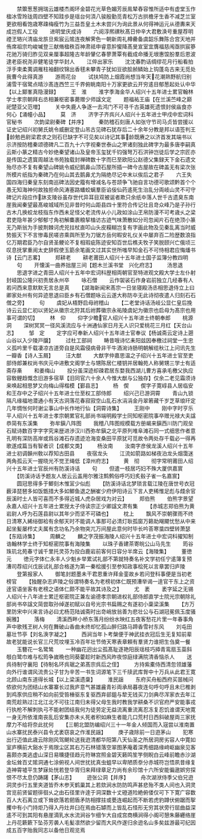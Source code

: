 <!-- { "loadSidebar": true } -->
　　禁籞葱葱拥瑞云雄楼杰阁环金碧花光草色媚芳辰鳯辇舂容惟所适中有虚堂玉作楹冰雪玲珑周四壁不知跬歩是瑶台何湏八骏殷勤觅青松万古拱檐牙生香不减芝兰室更欲相看饱歳寒疎梅瘦竹为三益吾皇土木未尝兴为询此景从何得神运元从德夀来天成岂假人工役
　　进明堂庆成诗
　　六阅淳熈禩秋髙日仲辛大君敷涣号重屋荐明禋玊辂兴清庙龙旂旦紫宸云隂连夜解霁色一朝新周礼樽罍备虞韶乐舞陈合宫天地并侑席祖宗均峻墄登三献脩楹秩百神肃祗申睿意肸蠁降髙旻宣室宜膺福慈闱亟拱宸篸花驰万骑归胙见双亲厘事超隆古年龄肈亿春蓼萧覃有截成命播无垠惠馂朌羣后恩波逮老臣祝尧非健笔徒学华封人
　　江倅出家乐
　　沈沈春酌话绸缪花月行船看拍浮手束柔荑调雁柱袖翻纹锦出香毬未攀青子犹如豆欲脍赪鳞始上钩蓬岛古来无觅处我曹今此得真游
　　游雨花台
　　试扶鸠防上烟霞尚想当年天花潮熟野航归别浦雪干宿鹭点晴沙髙连西竺三千界俯眺南阳十万家更欲云开穷逺目郁葱起处认中华【以上鄮峯真隐漫録】
　　王　淮
　　淮字季海金华人绍兴十五年进士累官翰林学士孝宗朝拜右丞相兼枢密事薨赠少师諡文定
　　题福祐王庙【在兰溪苎峰之巅祀楚亚父范増】
　　关中失鹿人争逐一去鸿门不可寻千古英雄死遗恨封侯庙食亦何心【涌幢小品】
　　莫　济
　　济字子齐呉兴人绍兴十五年进士甲戍中宏词科官秘书
　　次韵梁尉秦碑【并序】
　　秦防稽石刻唐人如张守节司马贞皆尝援以证史记绍兴初舅氏姚令威删定登山吊古见碑石犹存后二十余年分教是邦以语签判王龄勉邑尉梁君求之则石巳缺字不可见矣以诗记其事龄既赓之以济首发其端书以示济按防稽秦颂德碑凡二百九十六字视秦世泰山之罘诸刻独此碑字为最多唐李嗣真云斯小篆之精古今妙绝秦望诸山及皇帝玉玺犹千钧强弩万石洪钟岂徒后学之宗匠亦是传国之遗寳周越法书苑独载封禅碑数十字而巳至欧阳公赵德父集録天下金石遗文殆尽亦不复有秦望山碑姚令威纪鹅鼻山顶石屋所插一碑今古屋故在碑盖无有梁次张所模片纸指为秦碑乃在何山其去鹅鼻尤为隔绝尽记夲末以俟后之君子
　　六王失国四海归秦皇东刻南巡碑法因史籀有增减名与苍颉争飞驰自言功德可歌颂黔首个个愚无知海神何故独拒命风涛塞路蟠蛟螭羣臣谄佞仙药逺死生治乱分両岐山灵不可守碑记片段应作牀支陵谷虽存世代异耳目双被诞者欺只余纸夲落人世千古遗臭东南崖我闻秦望最髙峻城域所见非昔时何山距县四十里符合传记壮且竒众峰乃是子孙行古木几换蛟龙枝指东作西未足怪父老流传从小儿政如涂山玊帛防漫不可考歳乆之梁君吏隐年甚少郁郁寸角初解麋裹粮挈榼访古迹气味萧散如分司忽闻片石在绝顶小篆无乃斯翁为手披荆棘诃虎兕拄杖直叩山头皮糢糊岂复有字画此物及见秦乱离当时威势振天下不言惨毒民嗟咨乘舆所至为刀锯方岳何暇安礼仪关中屡弃百二险歴数浪指亿万期君臣乃尔自贤圣鲠论不复相瑕疵陈迹安知百世后樵夫牧子笑脱颐兴亡俄顷三叹息抚掌重阅太史辞假使玉筯余笔画文过其实世所嗤早知金石不可恃相君应悔燔书诗【云门志畧】
　　郑耕老
　　耕老莆田人绍兴十五年进士国子监簿分教四明
　　句
　　开懐溪一曲养拙屋三间【题木兰溪书堂　兴化府志】
　　汤思退
　　思退字进之青田人绍兴十五年中宏词科歴相両朝官至特进观文殿大学士左仆射封岐国公隆兴初责居永州卒
　　咏石僧
　　云作袈裟石作身岩前独立几经春有人若问西来意默默无言总是真
　　【湖海新闻宋髙宗一日坐寝殿汤丞相思退侍立上曰卿家处州有何异迹思退曰臣乡有石僧题咏云云遂大称防夲无此诗彻夜遣人归刻石石僧之旁】
　　句
　　虞妃从梧野启母祔稽山
　　【二老堂诗话汤岐公显仁皇后挽诗云云显仁初以贤妃从徽宗北狩其后祔葬徽宗永祐陵虞妃为徽宗也启母为髙宗也用事可谓的切】
　　林　仰
　　仰字少瞻官人绍兴十五年进士终朝奉郎
　　桃源洞
　　深树冥冥一径风溪流应与十洲通仙家日月无人识只爱桃花三月红【天台山志】
　　邹　定
　　定字应可奉新人绍兴十五年进士官奉议【杨诚斋云定诗上遡山谷以入少陵戸牖】
　　过杜工部祠
　　畴昔哦诗忆耒阳兹因奉檄过祠堂一生忠义孤吟里千载凄凉古道旁自是风霜侵病骨非干牛酒涴诗肠明朝解缆秋江上问讯先生一瓣香【诗人玉屑】
　　汪大猷
　　大猷字仲嘉思温之子绍兴十五年进士官至吏部侍郎兼权尚书庆元中进敷文阁学士与甥陈居仁楼钥并居翰苑人称舅甥三学士有适斋存槀
　　和姜梅山
　　投分虽深迹却疎君居东婺我西湖儿曹方喜承毛檄父执应容敎鲤趋慨念旧游多宿草【旧同官六十余人今惟大猷与公独存】仅余二老见霜须诗来唤起相思梦又向梅山得楷模【鄞县志】
　　杨　偰
　　偰字子寛崞县人居临安和王存中之子绍兴十五年进士仕至权工部侍郎
　　绍兴己已游洞霄
　　青山九锁隔凡缘福地潜通小有天古洞落花春寂寂空山乱石水涓涓金丹翠箬藏千岁芝草琅玕定几年惆怅何时谢尘事山中长作地行仙【洞霄诗集】
　　王刚中
　　刚中字时亨乐平人绍兴十五年进士孝宗朝累官礼部尚书端明殿学士同知枢密院事卒赠光禄大夫諡恭简有东溪集
　　弥牟鎭八阵图
　　我稽八阵图规模载方册朅来鎭西川防门观垒石赋诗数百字字字究来歴进渉汉川西弥牟鎭之北平原列堆阜滩石同一式细思作者意孔明有深防高岸或爲谷滩石存遗迹沧海变桑田平原犹可觅故令两处存千载必一得再歌遂成篇当有智者识【成都文类】
　　杨汝南
　　汝南字彦侯龙溪人绍兴十五年进士初调贑州敎以荐知古田县
　　夜宿龙头
　　江流如箭路如梯夜泊龙头烟霭迷两角孤云天一握晓光不觉玊绳低【漳州府志】
　　黄　彻
　　彻字常明莆田人绍兴十五年进士官辰州有防溪诗话
　　句
　　但遣一枝居巧妇不殊大厦供嘉賔
　　【防溪诗话予题友人居云云盖用尔雅注鹪鹩俗呼巧妇炙毂子雀一名嘉賔】
　　圆冠思得多于鲫刻木惟冝少似彪
　　【防溪诗话北梦琐言载江陵在唐世号衣冠薮泽琵琶多如饭甑措大多如鲫鱼退之酬崔少府伊阳诗云下言人吏稀惟足彪与虥余官辰溪时士人皆可喜而不多得近城人虎杂居戏为对云】
　　郑伯熊
　　伯熊字景望永嘉人绍兴十五年进士累授太子侍读宗正少卿諡文肃有集
　　【赤城志郑伯熊为黄岩尉人呼为石莲县尉以其年少而坚不可磷也】
　　枕上
　　飘风不崇朝骤雨不终日清寒入絺绤御袷有余郁天时不能调人事那可必清灯耿孤窗万籁助飗飃忧愁从中来起坐髪屡栉丈夫属有念功名乃余物突兀万间屋此意何时毕长吟荅寒螀四壁转萧瑟【东瓯诗集】
　　周麟之
　　麟之字茂振海陵人绍兴十五年进士中宏词科擢知制诰翰林学士终于知枢密院事有海陵集
　　以珠子香建茶寄皖公山马先生
　　筠谷珠玑北苑春寸诚千里托灵芬为投白鹿岩前客何日容分半席云【海陵集】
　　董徳元
　　徳元字体仁永丰人少魁乡举累试礼部不第就特奏名补文学初任宁逺簿复预漕司荐绍兴戊辰试礼部合格遂为第一秦桧援引至参知政事桧死以言章罢归庐陵
　　登第报家人
　　御笔封题墨未干君恩重许拜金銮故乡若问登科事便是当初老榜官
　　【独醒杂志庐陵之俗谓特奏名为老榜初体仁既预漕举谒一逹官干东上之资逹官语坐客有老榜之语体仁颇不能平故其诗及之】
　　尤　袤
　　袤字延之无锡人绍兴十八年进士累迁枢密院正兼左谕德孝宗朝进权礼部侍郎直学士院光宗朝除礼部尚书卒諡文简尝取孙绰遂初赋以自号光宗书扁赐之有遂初小稾梁溪集
　　【方万里防宋中兴来言诗必曰尤杨范陆诚斋时出竒峭放翁善为悲壮公与石湖冠冕佩玉度骚婉雅】
　　落梅
　　清溪西畔小桥东落月纷纷水映红五夜客愁花片里一年春事角声中歌残玊树人何在舞破山香曲未终却忆孤山醉归路马蹄香雪衬东风
　　刘屯田墓壮节亭【刘名涣字凝之】
　　西涧当年卜考槃便于神武挂衣冠后生无复知前辈故老犹能说长官三尺荒坟埋玉冷百年壮节倚天寒表章頼有羣贤力谁把生刍奠一餐
　　玉簪花一名鹭鸶
　　一种幽花迥出尘孤髙耻逐艳阳辰瑶枝巧揷青鸾扇玉蘂斜攲白鹭巾难与松筠争嵗晩也同葵藿趁时新西风昨夜惊庭绿满院清香恼杀人
　　送呉待制守襄阳【待制名环呉琚之弟髙宗呉后之侄】
　　方持紫橐侍西清忽领雄藩向外行谁谓风流贵公子甘为辛苦一书生词源笔下三千牍武库胷中十万兵从此君王寛北顾山南东道得长城【以上梁溪遗稾】
　　淮民謡
　　东府买舟船西府买噐械问侬欲何为团结山水寨寨长过我庐意气甚雄麄青衫両承局暮夜连句呼句呼且未巳椎剥到鸡豕供应稍不如向前受笞棰驱东复驱西弃郤鉏与犂无钱买刀剑典尽浑家衣去年江南荒趁熟过江北江北不可往江南归未得父母生我时教我学耕桑不识官府严安能事戎行执枪不解刺执弓不能射团结我何为徒劳定无益流离重流离忍冻复忍饥谁谓天地寛一身无所依淮南丧乱后安集亦未乆死者积如麻生者能几口荒村日西斜破屋両三家抚摩力不给将奈此扰何
　　【三朝北盟防编绍兴三十一年金人倾国而入宼尝以淮南置山水寨扰民泰兴县令尤袤窃哀之作淮民謡】
　　庚子歳除前一日逰茅山
　　犯寒出行迈值此歳云除刚风驾飇轮送我逰清都华阳第八天仙圣之所居洞房劣容人中寛如室庐横前大谿水于焉限尘区其右万石林错落空翠图茅庵着深秀细路缘﨑岖幽泉见客喜颇亦类逃虚山深日易曛捷径趋元符琳宫照金碧天籁鸣笙竽侧睨白云峰前瞻赤沙湖金坛耸百丈隂洞通七涂俯视人间世扰扰真虫蛆早以卑陋质沗分赤城符岂悟夙昔缘复造神霄墟平生梦寐处恍若登华胥归来拜绿章足力尚有余珍馆十六所安能徧遨娯穷探恨不尽太息仍踌躇【茅山志】
　　逰张公洞【并序】
　　舟次湖洑侍季父伯兄逰洞灵歩行五里夹道皆乔木参天鹤巢其上若欬涧水防防鸣声甚悲殆不类人间也入洞灵宫览前贤留题徘徊乆之由石径里许逹于洞深数十丈磴道险絶俯偻仅可下下寛广容数百人大石离立或下耸欲落若劒盾矛防相撑拄或甍连崛起而不断若虎豹蹲伏俯踞而挐攫中有小门持炬乃得入丹灶井臼在焉由石罅而上皆乱石怪形无穷其状旁行屈曲益深逺不可到其阳有悬崖滴乳水水流涧谷乍细乍大自成宫商横涧得小阁可憩朱藤纒络崖上丹花簌簌下坠芬芳袭人毛髪凛然欲少留而大风作遂归余逰名山多矣兹游最可纪因成五百字贻我同志以备他日观览焉
